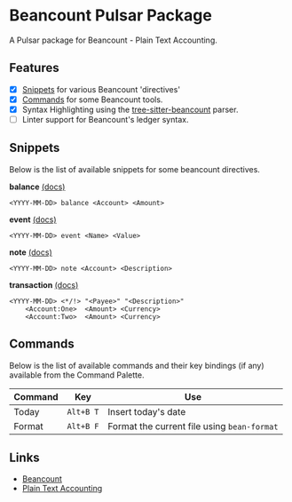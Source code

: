 # Beancount Pulsar Package

A Pulsar package for Beancount - Plain Text Accounting.

## Features

- [x] [Snippets](#snippets) for various Beancount 'directives'
- [x] [Commands](#commands) for some Beancount tools.
- [x] Syntax Highlighting using the [tree-sitter-beancount](https://github.com/polarmutex/tree-sitter-beancount) parser.
- [ ] Linter support for Beancount's ledger syntax.

## Snippets

Below is the list of available snippets for some beancount directives.

**balance** [(docs)](https://beancount.github.io/docs/beancount_language_syntax.html#balance-assertions)

```
<YYYY-MM-DD> balance <Account> <Amount>
```

**event** [(docs)](https://beancount.github.io/docs/beancount_language_syntax.html#events)

```
<YYYY-MM-DD> event <Name> <Value>
```

**note** [(docs)]()

```
<YYYY-MM-DD> note <Account> <Description>
```

**transaction** [(docs)](https://beancount.github.io/docs/beancount_language_syntax.html#transactions)

```
<YYYY-MM-DD> <*/!> "<Payee>" "<Description>"
    <Account:One>  <Amount> <Currency>
    <Account:Two>  <Amount> <Currency>
```

## Commands

Below is the list of available commands and their key bindings (if any) available from the Command Palette.

| Command	| Key			| Use											|
| ---		| ---			| ---											|
| Today		| `Alt+B T`		| Insert today's date							|
| Format	| `Alt+B F`		| Format the current file using `bean-format`	|

## Links

- [Beancount](https://beancount.github.io/)
- [Plain Text Accounting](https://plaintextaccounting.org/)
